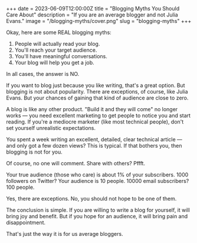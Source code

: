 +++
date = 2023-06-09T12:00:00Z
title = "Blogging Myths You Should Care About"
description = "If you are an average blogger and not Julia Evans."
image = "/blogging-myths/cover.png"
slug = "blogging-myths"
+++

Okay, here are some REAL blogging myths:

1. People will actually read your blog.
2. You'll reach your target audience.
3. You'll have meaningful conversations.
4. Your blog will help you get a job.

In all cases, the answer is NO.

If you want to blog just because you like writing, that's a great option. But blogging is not about popularity. There are exceptions, of course, like Julia Evans. But your chances of gaining that kind of audience are close to zero.

A blog is like any other product. "Build it and they will come" no longer works — you need excellent marketing to get people to notice you and start reading. If you're a mediocre marketer (like most technical people), don't set yourself unrealistic expectations.

You spent a week writing an excellent, detailed, clear technical article — and only got a few dozen views? This is typical. If that bothers you, then blogging is not for you.

Of course, no one will comment. Share with others? Pffft.

Your true audience (those who care) is about 1% of your subscribers. 1000 followers on Twitter? Your audience is 10 people. 10000 email subscribers? 100 people.

Yes, there are exceptions. No, you should not hope to be one of them.

The conclusion is simple. If you are willing to write a blog for yourself, it will bring joy and benefit. But if you hope for an audience, it will bring pain and disappointment.

That's just the way it is for us average bloggers.
